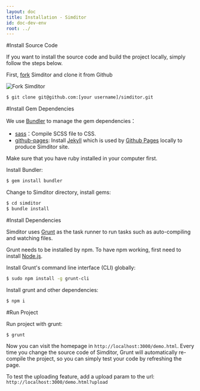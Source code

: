 ```yaml
---
layout: doc
title: Installation - Simditor
id: doc-dev-env
root: ../
---
```

#Install Source Code

If you want to install the source code and build the project locally, simply follow the steps below.

First, [fork](https://help.github.com/articles/fork-a-repo) Simditor and clone it from Github

![Fork Simditor](http://pic.yupoo.com/farthinker_v/DFeVxRCs/custom.jpg)

```bash
$ git clone git@github.com:[your username]/simditor.git
```


#Install Gem Dependencies

We use [Bundler](http://bundler.io/) to manage the gem dependencies：

* [sass](https://github.com/nex3/sass)：Compile SCSS file to CSS.
* [github-pages](https://github.com/github/pages-gem): Install [Jekyll](http://jekyllrb.com/) which is used by [Github Pages](https://pages.github.com/) locally to produce Simditor site.

Make sure that you have ruby installed in your computer first.

Install Bundler:

```bash
$ gem install bundler
```

Change to Simditor directory, install gems:

```bash
$ cd simditor
$ bundle install
```


#Install Dependencies

Simditor uses [Grunt](http://gruntjs.com/) as the task runner to run tasks such as auto-compiling and watching files.

Grunt needs to be installed by npm. To have npm working, first need to install [Node.js](https://nodejs.org/).

Install Grunt's command line interface (CLI) globally:

```bash
$ sudo npm install -g grunt-cli
```

Install grunt and other dependencies:

```bash
$ npm i
```

#Run Project

Run project with grunt:

```bash
$ grunt
```

Now you can visit the homepage in `http://localhost:3000/demo.html`.
Every time you change the source code of Simditor, Grunt will automatically re-compile the project,
so you can simply test your code by refreshing the page.

To test the uploading feature, add a upload param to the url: `http://localhost:3000/demo.html?upload`
